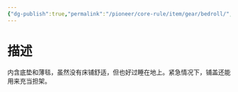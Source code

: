 ```yaml
---
{"dg-publish":true,"permalink":"/pioneer/core-rule/item/gear/bedroll/","dgPassFrontmatter":true}
---
```


# 描述
内含底垫和薄毯，虽然没有床铺舒适，但也好过睡在地上。紧急情况下，铺盖还能用来充当担架。